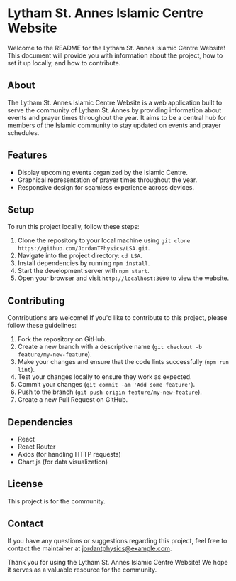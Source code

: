 # Lytham St. Annes Islamic Centre Website

Welcome to the README for the Lytham St. Annes Islamic Centre Website! This document will provide you with information about the project, how to set it up locally, and how to contribute.

## About
The Lytham St. Annes Islamic Centre Website is a web application built to serve the community of Lytham St. Annes by providing information about events and prayer times throughout the year. It aims to be a central hub for members of the Islamic community to stay updated on events and prayer schedules.

## Features
- Display upcoming events organized by the Islamic Centre.
- Graphical representation of prayer times throughout the year.
- Responsive design for seamless experience across devices.

## Setup
To run this project locally, follow these steps:
1. Clone the repository to your local machine using `git clone https://github.com/JordanTPhysics/LSA.git`.
2. Navigate into the project directory: `cd LSA`.
3. Install dependencies by running `npm install`.
4. Start the development server with `npm start`.
5. Open your browser and visit `http://localhost:3000` to view the website.

## Contributing
Contributions are welcome! If you'd like to contribute to this project, please follow these guidelines:
1. Fork the repository on GitHub.
2. Create a new branch with a descriptive name (`git checkout -b feature/my-new-feature`).
3. Make your changes and ensure that the code lints successfully (`npm run lint`).
4. Test your changes locally to ensure they work as expected.
5. Commit your changes (`git commit -am 'Add some feature'`).
6. Push to the branch (`git push origin feature/my-new-feature`).
7. Create a new Pull Request on GitHub.

## Dependencies
- React
- React Router
- Axios (for handling HTTP requests)
- Chart.js (for data visualization)

## License
This project is for the community.

## Contact
If you have any questions or suggestions regarding this project, feel free to contact the maintainer at jordantphysics@example.com.

Thank you for using the Lytham St. Annes Islamic Centre Website! We hope it serves as a valuable resource for the community.

